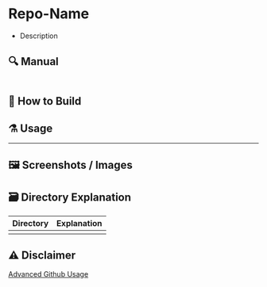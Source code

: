 # Repo-Name
- Description

## :mag: Manual

```txt

```

## :hammer: How to Build

## :alembic: Usage

---

## :framed_picture: Screenshots / Images

## :card_file_box: Directory Explanation

| Directory | Explanation
| :-------: | :---------
|           | 

## :warning: Disclaimer

[Advanced Github Usage](https://docs.github.com/en/get-started/writing-on-github/working-with-advanced-formatting/creating-diagrams)
